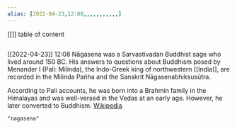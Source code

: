 ```yaml
---
alias: [2022-04-23,12:08,,,,,,,,,,,]
---
```

[[]]
table of content
```toc
```

[[2022-04-23]] 12:08
Nāgasena was a Sarvastivadan Buddhist sage who lived around 150 BC. His answers to questions about Buddhism posed by Menander I (Pali: Milinda), the Indo-Greek king of northwestern [[India]], are recorded in the Milinda Pañha and the Sanskrit Nāgasenabhiksusūtra.

According to Pali accounts, he was born into a Brahmin family in the Himalayas and was well-versed in the Vedas at an early age. However, he later converted to Buddhism.
[Wikipedia](https://en.wikipedia.org/wiki/Nagasena)
```query
"nagasena"
```